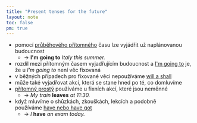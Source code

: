 ```yaml
---
title: "Present tenses for the future"
layout: note
toc: false
pm: true
---
```

- pomocí [průběhového přítomného](/notes/research/english/present-continuous) času lze vyjádřit už naplánovanou budoucnost
    - -> **I'm going to** _Italy this summer._
- rozdíl mezi přítomným časem vyjadřujícím budoucnost a [I'm going to](/notes/research/english/i'm-going-to) je, že u _I'm going to_ není věc fixovaná
- v běžných případech pro fixované věci nepoužíváme [will a shall](/notes/research/english/will-and-shall)
- může také vyjadřovat akci, která se stane hned po té, co domluvíme
- [přítomný prostý](/notes/research/english/present-simple) používáme u fixních akcí, které jsou neměnné
    - -> _My train_ **leaves** _at 11:30._
- když mluvíme o shůzkách, zkouškách, lekcích a podobně používáme [have nebo have got](/notes/research/english/have-and-have-got)
    - -> _I_ **have** _an exam today._